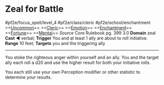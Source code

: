 # Zeal for Battle
#pf2e/focus_spell/level_4 #pf2e/class/cleric #pf2e/school/enchantment 
==[Uncommon](../../../../../TTRPGShare-Pathfinder-2E-Vault/rules/traits/uncommon.md)== ==[Cleric](../../../../../TTRPGShare-Pathfinder-2E-Vault/rules/traits/cleric.md)== ==[Emotion](../../../../../TTRPGShare-Pathfinder-2E-Vault/rules/traits/emotion.md)== ==[Enchantment](../../../../../TTRPGShare-Pathfinder-2E-Vault/rules/traits/enchantment.md)== ==[Fortune](../../../../../TTRPGShare-Pathfinder-2E-Vault/rules/traits/fortune.md)== ==[Mental](../../../../../TTRPGShare-Pathfinder-2E-Vault/rules/traits/mental.md)==
*Source* Core Rulebook pg. 399 3.0
**Domain** zeal
**Cast** ◄ verbal; **Trigger** You and at least 1 ally are about to roll initiative.
**Range** 10 feet; **Targets** you and the triggering ally

---
You stoke the righteous anger within yourself and an ally. You and the target ally each roll a d20 and use the higher result for both your initiative rolls.

You each still use your own Perception modifier or other statistic to determine your results.